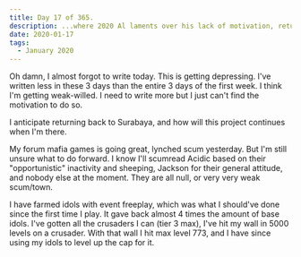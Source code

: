 ```yaml
---
title: Day 17 of 365.
description: ...where 2020 Al laments over his lack of motivation, return to Surabaya (where he was studying), Forum Mafia, and Crusader of the Lost Idols (Rest in peace...).
date: 2020-01-17
tags:
  - January 2020
---
```


Oh damn, I almost forgot to write today. This is getting depressing. I've written less in these 3 days than the entire 3 days of the first week. I think I'm getting weak-willed. I need to write more but I just can't find the motivation to do so.

I anticipate returning back to Surabaya, and how will this project continues when I'm there. 

My forum mafia games is going great, lynched scum yesterday. But I'm still unsure what to do forward. I know I'll scumread Acidic based on their "opportunistic" inactivity and sheeping, Jackson for their general attitude, and nobody else at the moment. They are all null, or very very weak scum/town. 

I have farmed idols with event freeplay, which was what I should've done since the first time I play. It gave back almost 4 times the amount of base idols. I've gotten all the crusaders I can (tier 3 max), I've hit my wall in 5000 levels on a crusader. With that wall I hit max level 773, and I have since using my idols to level up the cap for it.